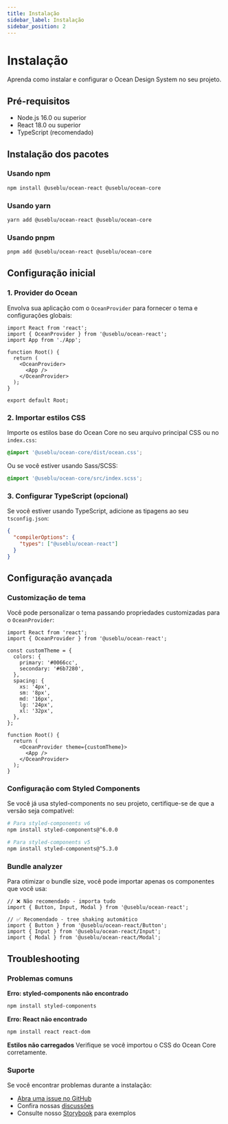 ```yaml
---
title: Instalação
sidebar_label: Instalação
sidebar_position: 2
---
```


# Instalação

Aprenda como instalar e configurar o Ocean Design System no seu projeto.

## Pré-requisitos

- Node.js 16.0 ou superior
- React 18.0 ou superior
- TypeScript (recomendado)

## Instalação dos pacotes

### Usando npm

```bash
npm install @useblu/ocean-react @useblu/ocean-core
```

### Usando yarn

```bash
yarn add @useblu/ocean-react @useblu/ocean-core
```

### Usando pnpm

```bash
pnpm add @useblu/ocean-react @useblu/ocean-core
```

## Configuração inicial

### 1. Provider do Ocean

Envolva sua aplicação com o `OceanProvider` para fornecer o tema e configurações globais:

```tsx
import React from 'react';
import { OceanProvider } from '@useblu/ocean-react';
import App from './App';

function Root() {
  return (
    <OceanProvider>
      <App />
    </OceanProvider>
  );
}

export default Root;
```

### 2. Importar estilos CSS

Importe os estilos base do Ocean Core no seu arquivo principal CSS ou no `index.css`:

```css
@import '@useblu/ocean-core/dist/ocean.css';
```

Ou se você estiver usando Sass/SCSS:

```scss
@import '@useblu/ocean-core/src/index.scss';
```

### 3. Configurar TypeScript (opcional)

Se você estiver usando TypeScript, adicione as tipagens ao seu `tsconfig.json`:

```json
{
  "compilerOptions": {
    "types": ["@useblu/ocean-react"]
  }
}
```

## Configuração avançada

### Customização de tema

Você pode personalizar o tema passando propriedades customizadas para o `OceanProvider`:

```tsx
import React from 'react';
import { OceanProvider } from '@useblu/ocean-react';

const customTheme = {
  colors: {
    primary: '#0066cc',
    secondary: '#6b7280',
  },
  spacing: {
    xs: '4px',
    sm: '8px',
    md: '16px',
    lg: '24px',
    xl: '32px',
  },
};

function Root() {
  return (
    <OceanProvider theme={customTheme}>
      <App />
    </OceanProvider>
  );
}
```

### Configuração com Styled Components

Se você já usa styled-components no seu projeto, certifique-se de que a versão seja compatível:

```bash
# Para styled-components v6
npm install styled-components@^6.0.0

# Para styled-components v5
npm install styled-components@^5.3.0
```

### Bundle analyzer

Para otimizar o bundle size, você pode importar apenas os componentes que você usa:

```tsx
// ❌ Não recomendado - importa tudo
import { Button, Input, Modal } from '@useblu/ocean-react';

// ✅ Recomendado - tree shaking automático
import { Button } from '@useblu/ocean-react/Button';
import { Input } from '@useblu/ocean-react/Input';
import { Modal } from '@useblu/ocean-react/Modal';
```

## Troubleshooting

### Problemas comuns

**Erro: styled-components não encontrado**

```bash
npm install styled-components
```

**Erro: React não encontrado**

```bash
npm install react react-dom
```

**Estilos não carregados**
Verifique se você importou o CSS do Ocean Core corretamente.

### Suporte

Se você encontrar problemas durante a instalação:

- [Abra uma issue no GitHub](https://github.com/ocean-ds/ocean-web/issues)
- Confira nossas [discussões](https://github.com/ocean-ds/ocean-web/issues)
- Consulte nosso [Storybook](https://ocean-ds.github.io/ocean-web) para exemplos
